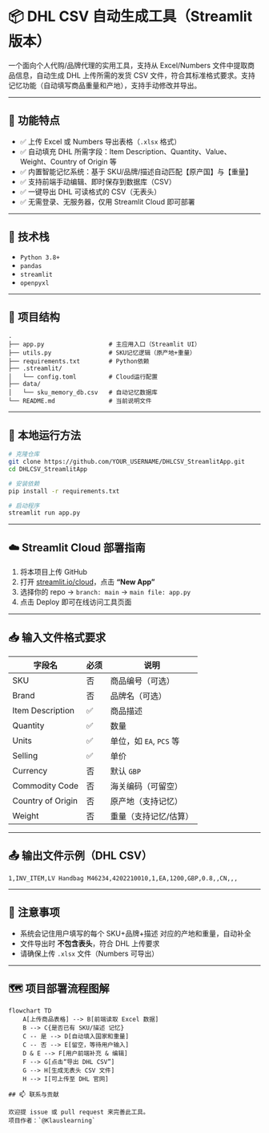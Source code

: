 

# 📦 DHL CSV 自动生成工具（Streamlit 版本）

一个面向个人代购/品牌代理的实用工具，支持从 Excel/Numbers 文件中提取商品信息，自动生成 DHL 上传所需的发货 CSV 文件，符合其标准格式要求。支持记忆功能（自动填写商品重量和产地），支持手动修改并导出。

---

## 🚀 功能特点

- ✅ 上传 Excel 或 Numbers 导出表格（`.xlsx` 格式）
- ✅ 自动填充 DHL 所需字段：Item Description、Quantity、Value、Weight、Country of Origin 等
- ✅ 内置智能记忆系统：基于 SKU/品牌/描述自动匹配【原产国】与【重量】
- ✅ 支持前端手动编辑、即时保存到数据库（CSV）
- ✅ 一键导出 DHL 可读格式的 CSV（无表头）
- ✅ 无需登录、无服务器，仅用 Streamlit Cloud 即可部署

---

## 🧰 技术栈

- `Python 3.8+`
- `pandas`
- `streamlit`
- `openpyxl`

---

## 📁 项目结构

```
.
├── app.py                  # 主应用入口（Streamlit UI）
├── utils.py                # SKU记忆逻辑（原产地+重量）
├── requirements.txt        # Python依赖
├── .streamlit/
│   └── config.toml         # Cloud运行配置
├── data/
│   └── sku_memory_db.csv   # 自动记忆数据库
└── README.md               # 当前说明文件
```

---

## 🔧 本地运行方法

```bash
# 克隆仓库
git clone https://github.com/YOUR_USERNAME/DHLCSV_StreamlitApp.git
cd DHLCSV_StreamlitApp

# 安装依赖
pip install -r requirements.txt

# 启动程序
streamlit run app.py
```

---

## ☁️ Streamlit Cloud 部署指南

1. 将本项目上传 GitHub
2. 打开 [streamlit.io/cloud](https://streamlit.io/cloud)，点击 **“New App”**
3. 选择你的 repo → `branch: main` → `main file: app.py`
4. 点击 Deploy 即可在线访问工具页面

---

## 📥 输入文件格式要求

| 字段名             | 必须 | 说明                       |
|--------------------|------|----------------------------|
| SKU                | 否   | 商品编号（可选）           |
| Brand              | 否   | 品牌名（可选）             |
| Item Description   | ✅   | 商品描述                   |
| Quantity           | ✅   | 数量                       |
| Units              | ✅   | 单位，如 `EA`, `PCS` 等    |
| Selling            | ✅   | 单价                       |
| Currency           | 否   | 默认 `GBP`                 |
| Commodity Code     | 否   | 海关编码（可留空）         |
| Country of Origin  | 否   | 原产地（支持记忆）         |
| Weight             | 否   | 重量（支持记忆/估算）      |

---

## 📤 输出文件示例（DHL CSV）

```csv
1,INV_ITEM,LV Handbag M46234,4202210010,1,EA,1200,GBP,0.8,,CN,,, 
```

---

## 📌 注意事项

- 系统会记住用户填写的每个 SKU+品牌+描述 对应的产地和重量，自动补全
- 文件导出时 **不包含表头**，符合 DHL 上传要求
- 请确保上传 `.xlsx` 文件（Numbers 可导出）

---


## 🗺️ 项目部署流程图解

```mermaid
flowchart TD
    A[上传商品表格] --> B[前端读取 Excel 数据]
    B --> C{是否已有 SKU/描述 记忆}
    C -- 是 --> D[自动填入国家和重量]
    C -- 否 --> E[留空，等待用户输入]
    D & E --> F[用户前端补充 & 编辑]
    F --> G[点击“导出 DHL CSV”]
    G --> H[生成无表头 CSV 文件]
    H --> I[可上传至 DHL 官网]

## 📫 联系与贡献

欢迎提 issue 或 pull request 来完善此工具。  
项目作者：`@Klauslearning`